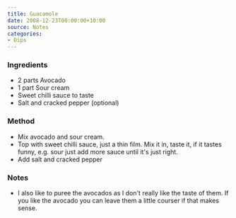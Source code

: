 ```yaml
---
title: Guacamole
date: 2008-12-23T00:00:00+10:00
source: Notes
categories:
- Dips
---
```










### Ingredients

* 2 parts Avocado
* 1 part Sour cream
* Sweet chilli sauce to taste
* Salt and cracked pepper (optional)

### Method

* Mix avocado and sour cream.
* Top with sweet chilli sauce, just a thin film. Mix it in, taste it, if it tastes funny, e.g. sour just add more sauce until it's just right.
* Add salt and cracked pepper

### Notes

* I also like to puree the avocados as I don't really like the taste of them. If you like the avocado you can leave them a little courser if that makes sense.
